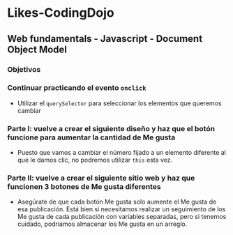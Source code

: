 # Likes-CodingDojo
## Web fundamentals - Javascript - Document Object Model
### Objetivos
### Continuar practicando el evento  ```onclick``` 
* Utilizar el  ```querySelector``` para seleccionar los elementos que queremos cambiar
### Parte I: vuelve a crear el siguiente diseño y haz que el botón funcione para aumentar la cantidad de Me gusta
* Puesto que vamos a cambiar el número fijado a un elemento diferente al que le damos clic, no podremos utilizar ```this``` esta vez.
### Parte II: vuelve a crear el siguiente sitio web y haz que funcionen 3 botones de Me gusta diferentes
* Asegúrate de que cada botón Me gusta solo aumente el Me gusta de esa publicación. Está bien si necesitamos realizar un seguimiento de los Me gusta de cada publicación con variables separadas, pero si tenemos cuidado, podríamos almacenar los Me gusta en un arreglo.
